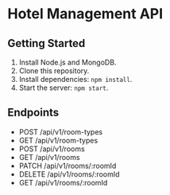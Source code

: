 # Hotel Management API

## Getting Started
1. Install Node.js and MongoDB.
2. Clone this repository.
3. Install dependencies: `npm install`.
4. Start the server: `npm start`.

## Endpoints
- POST /api/v1/room-types
- GET /api/v1/room-types
- POST /api/v1/rooms
- GET /api/v1/rooms
- PATCH /api/v1/rooms/:roomId
- DELETE /api/v1/rooms/:roomId
- GET /api/v1/rooms/:roomId
